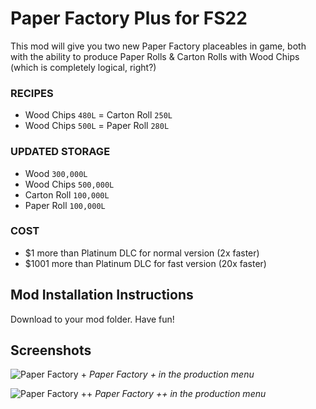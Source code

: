 # Paper Factory Plus for FS22
This mod will give you two new Paper Factory placeables in game, both with the ability to produce Paper Rolls & Carton Rolls with Wood Chips (which is completely logical, right?)

### RECIPES
- Wood Chips `480L` = Carton Roll `250L`
- Wood Chips `500L` = Paper Roll `280L`

### UPDATED STORAGE
- Wood `300,000L`
- Wood Chips `500,000L`
- Carton Roll `100,000L`
- Paper Roll `100,000L`

### COST
- $1 more than Platinum DLC for normal version (2x faster)
- $1001 more than Platinum DLC for fast version (20x faster)

## Mod Installation Instructions
Download to your mod folder. Have fun!

## Screenshots

![Paper Factory +](/_screenshots/paperFactoryPlus.png)
_Paper Factory + in the production menu_

![Paper Factory ++](/_screenshots/paperFactoryPlusPlus.png)
_Paper Factory ++ in the production menu_
